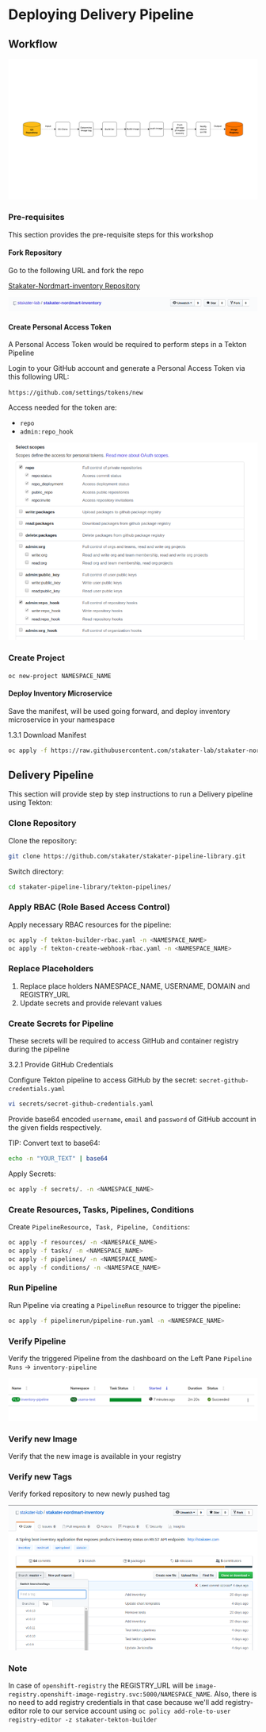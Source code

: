 # Deploying Delivery Pipeline

## Workflow

![delivery-workflow](./images/delivery-workflow.jpg)

### Pre-requisites

This section provides the pre-requisite steps for this workshop

#### Fork Repository

Go to the following URL and fork the repo

[Stakater-Nordmart-inventory Repository](https://github.com/stakater-lab/stakater-nordmart-inventory)

![repo-fork](./images/fork-repo.png)

#### Create Personal Access Token

A Personal Access Token would be required to perform steps in a Tekton Pipeline

Login to your GitHub account and generate a Personal Access Token via this following URL:

`https://github.com/settings/tokens/new`

Access needed for the token are:

* `repo`
* `admin:repo_hook`

![token1](./images/token-access.png)

### Create Project

`oc new-project NAMESPACE_NAME`

#### Deploy Inventory Microservice

Save the manifest, will be used going forward, and deploy inventory microservice in your namespace

1.3.1 Download Manifest

```bash
oc apply -f https://raw.githubusercontent.com/stakater-lab/stakater-nordmart-inventory/master/deployment/manifests/application/inventory.yaml -n NAMESPACE_NAME
```

## Delivery Pipeline

This section will provide step by step instructions to run a Delivery pipeline using Tekton:

### Clone Repository

Clone the repository:

```bash
git clone https://github.com/stakater/stakater-pipeline-library.git
```

Switch directory:

```bash
cd stakater-pipeline-library/tekton-pipelines/
```

### Apply RBAC (Role Based Access Control)

Apply necessary RBAC resources for the pipeline:

```bash
oc apply -f tekton-builder-rbac.yaml -n <NAMESPACE_NAME>
oc apply -f tekton-create-webhook-rbac.yaml -n <NAMESPACE_NAME>
```

### Replace Placeholders

1. Replace place holders NAMESPACE_NAME, USERNAME, DOMAIN and REGISTRY_URL
1. Update secrets and provide relevant values

### Create Secrets for Pipeline

These secrets will be required to access GitHub and container registry during the pipeline

3.2.1 Provide GitHub Credentials

Configure Tekton pipeline to access GitHub by the secret: `secret-github-credentials.yaml`

```bash
vi secrets/secret-github-credentials.yaml
```

Provide base64 encoded `username`, `email` and `password` of GitHub account in the given fields respectively.

TIP: Convert text to base64:

```bash
echo -n "YOUR_TEXT" | base64
```

Apply Secrets:

```bash
oc apply -f secrets/. -n <NAMESPACE_NAME>
```

### Create Resources, Tasks, Pipelines, Conditions

Create `PipelineResource, Task, Pipeline, Conditions`:

```bash
oc apply -f resources/ -n <NAMESPACE_NAME>
oc apply -f tasks/ -n <NAMESPACE_NAME>
oc apply -f pipelines/ -n <NAMESPACE_NAME>
oc apply -f conditions/ -n <NAMESPACE_NAME>
```

### Run Pipeline

Run Pipeline via creating a `PipelineRun` resource to trigger the pipeline:

```bash
oc apply -f pipelinerun/pipeline-run.yaml -n <NAMESPACE_NAME>
```

### Verify Pipeline

Verify the triggered Pipeline from the dashboard on the Left Pane
`Pipeline Runs` -> `inventory-pipeline`

![Pipeline run](./images/pipeline-result.png)

### Verify new Image

Verify that the new image is available in your registry

### Verify new Tags

Verify forked repository to new newly pushed tag

![Forked Repository](./images/stakater-nordmart-inventory-tag.png)

### Note

In case of `openshift-registry` the REGISTRY_URL will be `image-registry.openshift-image-registry.svc:5000/NAMESPACE_NAME`.
Also, there is no need to add registry credentials in that case because we'll add registry-editor role to our service account
using `oc policy add-role-to-user registry-editor -z stakater-tekton-builder`
